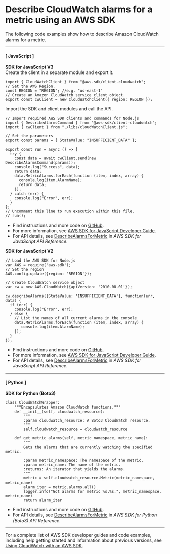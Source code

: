# Describe CloudWatch alarms for a metric using an AWS SDK<a name="example_cloudwatch_DescribeAlarmsForMetric_section"></a>

The following code examples show how to describe Amazon CloudWatch alarms for a metric\.

------
#### [ JavaScript ]

**SDK for JavaScript V3**  
Create the client in a separate module and export it\.  

```
import { CloudWatchClient } from "@aws-sdk/client-cloudwatch";
// Set the AWS Region.
const REGION = "REGION"; //e.g. "us-east-1"
// Create an Amazon CloudWatch service client object.
export const cwClient = new CloudWatchClient({ region: REGION });
```
Import the SDK and client modules and call the API\.  

```
// Import required AWS SDK clients and commands for Node.js
import { DescribeAlarmsCommand } from "@aws-sdk/client-cloudwatch";
import { cwClient } from "./libs/cloudWatchClient.js";

// Set the parameters
export const params = { StateValue: "INSUFFICIENT_DATA" };

export const run = async () => {
  try {
    const data = await cwClient.send(new DescribeAlarmsCommand(params));
    console.log("Success", data);
    return data;
    data.MetricAlarms.forEach(function (item, index, array) {
      console.log(item.AlarmName);
      return data;
    });
  } catch (err) {
    console.log("Error", err);
  }
};
// Uncomment this line to run execution within this file.
// run();
```
+  Find instructions and more code on [GitHub](https://github.com/awsdocs/aws-doc-sdk-examples/tree/main/javascriptv3/example_code/cloudwatch)\. 
+  For more information, see [AWS SDK for JavaScript Developer Guide](https://docs.aws.amazon.com/sdk-for-javascript/v2/developer-guide/cloudwatch-examples-creating-alarms.html#cloudwatch-examples-creating-alarms-describing)\. 
+  For API details, see [DescribeAlarmsForMetric](https://docs.aws.amazon.com/AWSJavaScriptSDK/v3/latest/clients/client-cloudwatch/classes/describealarmsformetriccommand.html) in *AWS SDK for JavaScript API Reference*\. 

**SDK for JavaScript V2**  
  

```
// Load the AWS SDK for Node.js
var AWS = require('aws-sdk');
// Set the region 
AWS.config.update({region: 'REGION'});

// Create CloudWatch service object
var cw = new AWS.CloudWatch({apiVersion: '2010-08-01'});

cw.describeAlarms({StateValue: 'INSUFFICIENT_DATA'}, function(err, data) {
  if (err) {
    console.log("Error", err);
  } else {
    // List the names of all current alarms in the console
    data.MetricAlarms.forEach(function (item, index, array) {
       console.log(item.AlarmName);
    });
  }
});
```
+  Find instructions and more code on [GitHub](https://github.com/awsdocs/aws-doc-sdk-examples/tree/main/javascript/example_code/cloudwatch)\. 
+  For more information, see [AWS SDK for JavaScript Developer Guide](https://docs.aws.amazon.com/sdk-for-javascript/v2/developer-guide/cloudwatch-examples-creating-alarms.html#cloudwatch-examples-creating-alarms-describing)\. 
+  For API details, see [DescribeAlarmsForMetric](https://docs.aws.amazon.com/goto/AWSJavaScriptSDK/monitoring-2010-08-01/DescribeAlarmsForMetric) in *AWS SDK for JavaScript API Reference*\. 

------
#### [ Python ]

**SDK for Python \(Boto3\)**  
  

```
class CloudWatchWrapper:
    """Encapsulates Amazon CloudWatch functions."""
    def __init__(self, cloudwatch_resource):
        """
        :param cloudwatch_resource: A Boto3 CloudWatch resource.
        """
        self.cloudwatch_resource = cloudwatch_resource

    def get_metric_alarms(self, metric_namespace, metric_name):
        """
        Gets the alarms that are currently watching the specified metric.

        :param metric_namespace: The namespace of the metric.
        :param metric_name: The name of the metric.
        :returns: An iterator that yields the alarms.
        """
        metric = self.cloudwatch_resource.Metric(metric_namespace, metric_name)
        alarm_iter = metric.alarms.all()
        logger.info("Got alarms for metric %s.%s.", metric_namespace, metric_name)
        return alarm_iter
```
+  Find instructions and more code on [GitHub](https://github.com/awsdocs/aws-doc-sdk-examples/tree/main/python/example_code/cloudwatch)\. 
+  For API details, see [DescribeAlarmsForMetric](https://docs.aws.amazon.com/goto/boto3/monitoring-2010-08-01/DescribeAlarmsForMetric) in *AWS SDK for Python \(Boto3\) API Reference*\. 

------

For a complete list of AWS SDK developer guides and code examples, including help getting started and information about previous versions, see [Using CloudWatch with an AWS SDK](sdk-general-information-section.md)\.